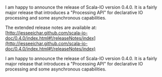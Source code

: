 I am happy to announce the release of Scala-IO version 0.4.0.  It is a fairly major release that introduces a "Processing API" for declarative IO processing and some asynchronous capabilities.

The extended release notes are available at: [http://jesseeichar.github.com/scala-io-doc/0.4.0/index.html#!/releaseNotes/index](http://jesseeichar.github.com/scala-io-doc/0.4.0/index.html#!/releaseNotes/index)


I am happy to announce the release of Scala-IO version 0.4.0.  It is a fairly major release that introduces a "Processing API" for declarative IO processing and some asynchronous capabilities.
